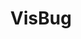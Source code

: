 ---
codehost: https://github.com/GoogleChromeLabs/ProjectVisBug
guide: https://github.com/GoogleChromeLabs/ProjectVisBug/tree/master/assets
logohandle: google_visbug
sort: visbug
title: VisBug
website: https://github.com/GoogleChromeLabs/ProjectVisBug
---